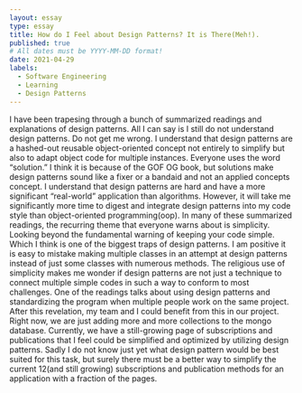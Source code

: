 ```yaml
---
layout: essay
type: essay
title: How do I Feel about Design Patterns? It is There(Meh!).
published: true
# All dates must be YYYY-MM-DD format!
date: 2021-04-29
labels:
  - Software Engineering
  - Learning
  - Design Patterns
---
```


I have been trapesing through a bunch of summarized readings and explanations of design patterns. All I can say is I still do not understand design patterns. Do not get me wrong. I understand that design patterns are a hashed-out reusable object-oriented concept not entirely to simplify but also to adapt object code for multiple instances. Everyone uses the word “solution.” I think it is because of the GOF OG book, but solutions make design patterns sound like a fixer or a bandaid and not an applied concepts concept.
I understand that design patterns are hard and have a more significant “real-world” application than algorithms. However, it will take me significantly more time to digest and integrate design patterns into my code style than object-oriented programming(oop). In many of these summarized readings, the recurring theme that everyone warns about is simplicity. Looking beyond the fundamental warning of keeping your code simple. Which I think is one of the biggest traps of design patterns. I am positive it is easy to mistake making multiple classes in an attempt at design patterns instead of just some classes with numerous methods. The religious use of simplicity makes me wonder if design patterns are not just a technique to connect multiple simple codes in such a way to conform to most challenges.
One of the readings talks about using design patterns and standardizing the program when multiple people work on the same project. After this revelation, my team and I could benefit from this in our project. Right now, we are just adding more and more collections to the mongo database. Currently, we have a still-growing page of subscriptions and publications that I feel could be simplified and optimized by utilizing design patterns. Sadly I do not know just yet what design pattern would be best suited for this task, but surely there must be a better way to simplify the current 12(and still growing) subscriptions and publication methods for an application with a fraction of the pages.
